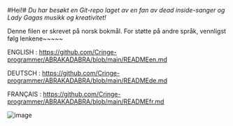 #Hei!#
*Du har besøkt en Git-repo laget av en fan av dead inside-sanger og Lady Gagas musikk og kreativitet!*

Denne filen er skrevet på norsk bokmål. For støtte på andre språk, vennligst følg lenkene~~~~~

ENGLISH : https://github.com/Cringe-programmer/ABRAKADABRA/blob/main/READMEen.md

DEUTSCH : https://github.com/Cringe-programmer/ABRAKADABRA/blob/main/READMEde.md

FRANÇAIS : https://github.com/Cringe-programmer/ABRAKADABRA/blob/main/READMEfr.md

![image](https://github.com/user-attachments/assets/9f510aa4-4d5a-44ad-bae3-0da4f6588802)
